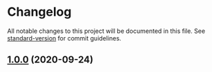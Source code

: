 # Changelog

All notable changes to this project will be documented in this file. See [standard-version](https://github.com/conventional-changelog/standard-version) for commit guidelines.

## [1.0.0](https://github.com/feugy/melodie/compare/v1.0.0-alpha.1...v1.0.0) (2020-09-24)
